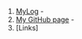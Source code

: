 1. [MyLog](https://farelmapm.github.io/os212/TXT/mylog.txt) -
2. [My GitHub page](https://github.com/farelmapm/os212/) -
3. [Links]
